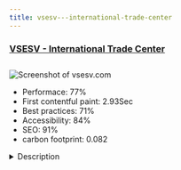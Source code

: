 ```yaml
---
title: vsesv---international-trade-center
---
```


<div style="height: 3rem">
  <a href="https://www.vsesv.com/"><h3>VSESV - International Trade Center</h3></a>
</div>
<img loading="lazy" src="/images/thumbs/vsesv.com.jpg" alt="Screenshot of vsesv.com" />
<ul>
  <li>Performace: 77%</li>
  <li>
    First contentful paint:
    2.93Sec
  </li>
  <li>Best practices: 71%</li>
  <li>Accessibility: 84%</li>
  <li>SEO: 91%</li>
  <li>carbon footprint: 0.082</li>
</ul>
<details>
  <summary>Description</summary>
  <p>VSESV is a comprehensive development of your interests, a territory of security and everything new, useful for people. We are building the International Trade Center.For a long time we chose the right CMS for our tasks. As a result, we settled on Joomla + Seblod.
In a very short time, we created a fast, user-friendly website suitable for all permissions and visitors.</p>
</details>

